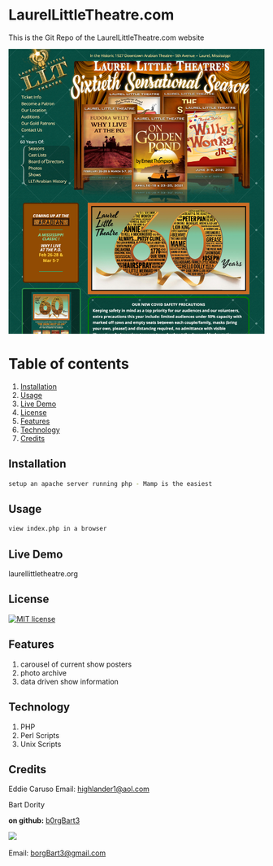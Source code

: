 # LaurelLittleTheatre.com
This is the Git Repo of the LaurelLittleTheatre.com website

![homepage](screenshot.jpg)
# Table of contents
1. [Installation](#Installation)
2. [Usage](#Usage)
3. [Live Demo](#Live_Demo)
4. [License](#License)
5. [Features](#Features)
6. [Technology](#Technology)
7. [Credits](#Credits)

<a name="Installation"></a>
## Installation
```sh
setup an apache server running php - Mamp is the easiest
```
<a name="Usage"></a>
## Usage
```sh
view index.php in a browser
```

<a name="Live_Demo"></a>
## Live Demo
laurellittletheatre.org

<a name='License'></a>
## License
[![MIT license](https://img.shields.io/badge/License-MIT-blue.svg)](https://lbesson.mit-license.org/)
<a name="Features"></a>
## Features
1.  carousel of current show posters
2.  photo archive
3.  data driven show information
<a name="Technology"></a>
## Technology
1.  PHP
2.  Perl Scripts
3.  Unix Scripts

<a name="Credits"></a>
## Credits
Eddie Caruso
Email: highlander1@aol.com

Bart Dority

**on github:** <a href='github.com/b0rgBart3'>b0rgBart3</a>

[![](https://github.com/b0rgBart3.png?size=90)](https://github.com/remarkablemark)

Email: borgBart3@gmail.com